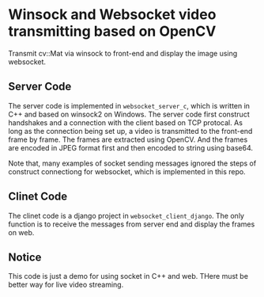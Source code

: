 # Winsock and Websocket video transmitting based on OpenCV

Transmit cv::Mat via winsock to front-end and display the image using websocket.

## Server Code ##

The server code is implemented in `websocket_server_c`, which is written in C++ and based on winsock2 on Windows. The server code first construct handshakes and a connection with the client based on TCP protocal. As long as the connection being set up, a video is transmitted to the front-end frame by frame. The frames are extracted using OpenCV. And the frames are encoded in JPEG format first and then encoded to string using base64.

Note that, many examples of socket sending messages ignored the steps of construct connectiong for websocket, which is implemented in this repo.

## Clinet Code ##

The clinet code is a django project in `websocket_client_django`. The only function is to receive the messages from server end and display the frames on web.

## Notice ##

This code is just a demo for using socket in C++ and web. THere must be better way for live video streaming. 
